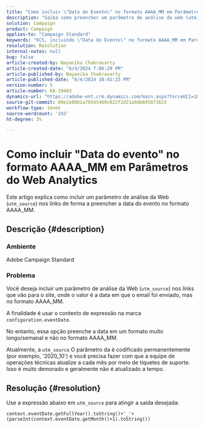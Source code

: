 ```yaml
---
title: "Como incluir \"Data do Evento\" no formato AAAA_MM em Parâmetros do Web Analytics"
description: "Saiba como preencher um parâmetro de análise da web (utm_source) em links que vão para seu site no Campaign Standard."
solution: Campaign
product: Campaign
applies-to: "Campaign Standard"
keywords: "KCS, incluindo \"Data do Evento\" no formato AAAA_MM em Parâmetros do Web Analytics, Adobe Campaign Standard, ACS"
resolution: Resolution
internal-notes: null
bug: false
article-created-by: Nayanika Chakravarty
article-created-date: "6/4/2024 7:06:29 PM"
article-published-by: Nayanika Chakravarty
article-published-date: "6/4/2024 10:41:23 PM"
version-number: 5
article-number: KA-19483
dynamics-url: "https://adobe-ent.crm.dynamics.com/main.aspx?forceUCI=1&pagetype=entityrecord&etn=knowledgearticle&id=3e139288-a522-ef11-840a-002248092444"
source-git-commit: 09e2e80b1a765454b9c022f2d21a9db845873622
workflow-type: tm+mt
source-wordcount: '193'
ht-degree: 3%

---
```


# Como incluir &quot;Data do evento&quot; no formato AAAA_MM em Parâmetros do Web Analytics


Este artigo explica como incluir um parâmetro de análise da Web (`utm_source`) nos links de forma a preencher a data do evento no formato AAAA_MM.

## Descrição {#description}


### <b>Ambiente</b>

Adobe Campaign Standard

### <b>Problema</b>

Você deseja incluir um parâmetro de análise da Web (`utm_source`) nos links que vão para o site, onde o valor é a data em que o email foi enviado, mas no formato AAAA_MM.

A finalidade é usar o contexto de expressão na marca `configuration.eventDate`.

No entanto, essa opção preenche a data em um formato muito longo/semanal e não no formato AAAA_MM.

Atualmente, a `utm_source` O parâmetro da é codificado permanentemente (por exemplo, &#39;2020_10&#39;) e você precisa fazer com que a equipe de operações técnicas atualize a cada mês por meio de tíquetes de suporte. Isso é muito demorado e geralmente não é atualizado a tempo.


## Resolução {#resolution}


Use a expressão abaixo em `utm_source` para atingir a saída desejada:

`context.eventDate.getFullYear().toString()+'_'+(parseInt(context.eventDate.getMonth()+1).toString())`

